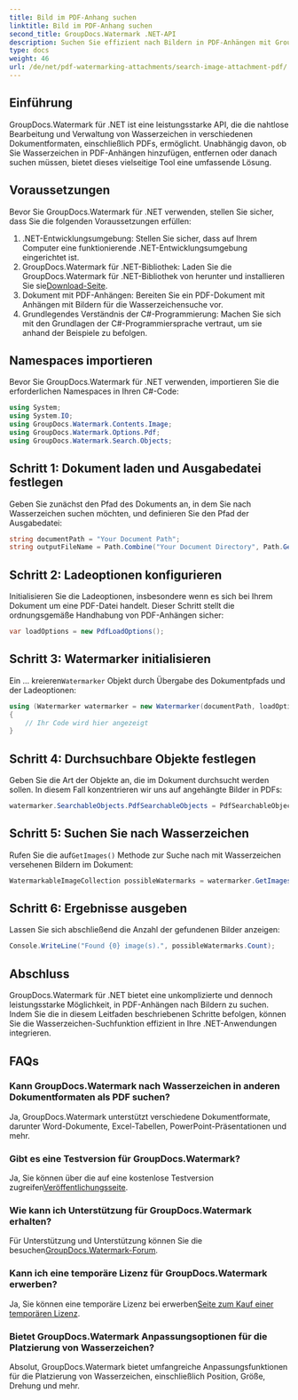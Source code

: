 ```yaml
---
title: Bild im PDF-Anhang suchen
linktitle: Bild im PDF-Anhang suchen
second_title: GroupDocs.Watermark .NET-API
description: Suchen Sie effizient nach Bildern in PDF-Anhängen mit GroupDocs.Watermark für .NET. Vereinfachen Sie mühelos Ihren Wasserzeichenverwaltungsprozess.
type: docs
weight: 46
url: /de/net/pdf-watermarking-attachments/search-image-attachment-pdf/
---
```

## Einführung
GroupDocs.Watermark für .NET ist eine leistungsstarke API, die die nahtlose Bearbeitung und Verwaltung von Wasserzeichen in verschiedenen Dokumentformaten, einschließlich PDFs, ermöglicht. Unabhängig davon, ob Sie Wasserzeichen in PDF-Anhängen hinzufügen, entfernen oder danach suchen müssen, bietet dieses vielseitige Tool eine umfassende Lösung.
## Voraussetzungen
Bevor Sie GroupDocs.Watermark für .NET verwenden, stellen Sie sicher, dass Sie die folgenden Voraussetzungen erfüllen:
1. .NET-Entwicklungsumgebung: Stellen Sie sicher, dass auf Ihrem Computer eine funktionierende .NET-Entwicklungsumgebung eingerichtet ist.
2.  GroupDocs.Watermark für .NET-Bibliothek: Laden Sie die GroupDocs.Watermark für .NET-Bibliothek von herunter und installieren Sie sie[Download-Seite](https://releases.groupdocs.com/Watermark/net/).
3. Dokument mit PDF-Anhängen: Bereiten Sie ein PDF-Dokument mit Anhängen mit Bildern für die Wasserzeichensuche vor.
4. Grundlegendes Verständnis der C#-Programmierung: Machen Sie sich mit den Grundlagen der C#-Programmiersprache vertraut, um sie anhand der Beispiele zu befolgen.

## Namespaces importieren
Bevor Sie GroupDocs.Watermark für .NET verwenden, importieren Sie die erforderlichen Namespaces in Ihren C#-Code:
```csharp
using System;
using System.IO;
using GroupDocs.Watermark.Contents.Image;
using GroupDocs.Watermark.Options.Pdf;
using GroupDocs.Watermark.Search.Objects;
```
## Schritt 1: Dokument laden und Ausgabedatei festlegen
Geben Sie zunächst den Pfad des Dokuments an, in dem Sie nach Wasserzeichen suchen möchten, und definieren Sie den Pfad der Ausgabedatei:
```csharp
string documentPath = "Your Document Path";
string outputFileName = Path.Combine("Your Document Directory", Path.GetFileName(documentPath));
```
## Schritt 2: Ladeoptionen konfigurieren
Initialisieren Sie die Ladeoptionen, insbesondere wenn es sich bei Ihrem Dokument um eine PDF-Datei handelt. Dieser Schritt stellt die ordnungsgemäße Handhabung von PDF-Anhängen sicher:
```csharp
var loadOptions = new PdfLoadOptions();
```
## Schritt 3: Watermarker initialisieren
 Ein ... kreieren`Watermarker` Objekt durch Übergabe des Dokumentpfads und der Ladeoptionen:
```csharp
using (Watermarker watermarker = new Watermarker(documentPath, loadOptions))
{
    // Ihr Code wird hier angezeigt
}
```
## Schritt 4: Durchsuchbare Objekte festlegen
Geben Sie die Art der Objekte an, die im Dokument durchsucht werden sollen. In diesem Fall konzentrieren wir uns auf angehängte Bilder in PDFs:
```csharp
watermarker.SearchableObjects.PdfSearchableObjects = PdfSearchableObjects.AttachedImages;
```
## Schritt 5: Suchen Sie nach Wasserzeichen
 Rufen Sie die auf`GetImages()` Methode zur Suche nach mit Wasserzeichen versehenen Bildern im Dokument:
```csharp
WatermarkableImageCollection possibleWatermarks = watermarker.GetImages();
```
## Schritt 6: Ergebnisse ausgeben
Lassen Sie sich abschließend die Anzahl der gefundenen Bilder anzeigen:
```csharp
Console.WriteLine("Found {0} image(s).", possibleWatermarks.Count);
```

## Abschluss
GroupDocs.Watermark für .NET bietet eine unkomplizierte und dennoch leistungsstarke Möglichkeit, in PDF-Anhängen nach Bildern zu suchen. Indem Sie die in diesem Leitfaden beschriebenen Schritte befolgen, können Sie die Wasserzeichen-Suchfunktion effizient in Ihre .NET-Anwendungen integrieren.
## FAQs
### Kann GroupDocs.Watermark nach Wasserzeichen in anderen Dokumentformaten als PDF suchen?
Ja, GroupDocs.Watermark unterstützt verschiedene Dokumentformate, darunter Word-Dokumente, Excel-Tabellen, PowerPoint-Präsentationen und mehr.
### Gibt es eine Testversion für GroupDocs.Watermark?
 Ja, Sie können über die auf eine kostenlose Testversion zugreifen[Veröffentlichungsseite](https://releases.groupdocs.com/).
### Wie kann ich Unterstützung für GroupDocs.Watermark erhalten?
 Für Unterstützung und Unterstützung können Sie die besuchen[GroupDocs.Watermark-Forum](https://forum.groupdocs.com/c/watermark/19).
### Kann ich eine temporäre Lizenz für GroupDocs.Watermark erwerben?
 Ja, Sie können eine temporäre Lizenz bei erwerben[Seite zum Kauf einer temporären Lizenz](https://purchase.groupdocs.com/temporary-license/).
### Bietet GroupDocs.Watermark Anpassungsoptionen für die Platzierung von Wasserzeichen?
Absolut, GroupDocs.Watermark bietet umfangreiche Anpassungsfunktionen für die Platzierung von Wasserzeichen, einschließlich Position, Größe, Drehung und mehr.